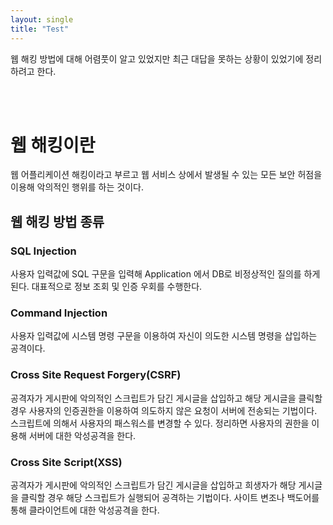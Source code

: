 ```yaml
---
layout: single
title: "Test"
---
```


웹 해킹 방법에 대해 어렴풋이 알고 있었지만 최근 대답을 못하는 상황이 있었기에 정리하려고 한다.


<br/>
<br/>

# 웹 해킹이란

웹 어플리케이션 해킹이라고 부르고 웹 서비스 상에서 발생될 수 있는 모든 보안 허점을 이용해 악의적인 행위를 하는 것이다.

## 웹 해킹 방법 종류

### SQL Injection

사용자 입력값에 SQL 구문을 입력해 Application 에서 DB로 비정상적인 질의를 하게된다. 대표적으로 정보 조회 및 인증 우회를 수행한다.


### Command Injection
사용자 입력값에 시스템 명령 구문을 이용하여 자신이 의도한 시스템 명령을 삽입하는 공격이다.
 
### Cross Site Request Forgery(CSRF)

공격자가 게시판에 악의적인 스크립트가 담긴 게시글을 삽입하고 해당 게시글을 클릭할 경우 사용자의 인증권한을 이용하여 의도하지 않은 요청이 서버에 전송되는 기법이다. 스크립트에 의해서 사용자의 패스워스를 변경할 수 있다. 정리하면 사용자의 권한을 이용해 서버에 대한 악성공격을 한다.

### Cross Site Script(XSS)

공격자가 게시판에 악의적인 스크립트가 담긴 게시글을 삽입하고 희생자가 해당 게시글을 클릭할 경우 해당 스크립트가 실행되어 공격하는 기법이다.
사이트 변조나 백도어를 통해 클라이언트에 대한 악성공격을 한다.
